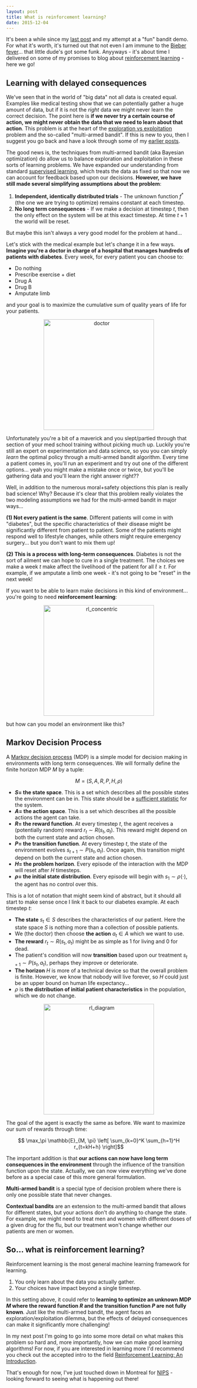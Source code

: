 ```yaml
---
layout: post
title: What is reinforcement learning?
date: 2015-12-04
---
```


It's been a while since my [last post](http://iosband.github.io/2015/07/28/Beat-the-bandit.html) and my attempt at a "fun" bandit demo.
For what it's worth, it's turned out that not even I am immune to the [Bieber fever](https://www.youtube.com/watch?v=fRh_vgS2dFE)... that little dude's got some funk.
Anyyways - it's about time I delivered on some of my promises to blog about [reinforcement learning](https://en.wikipedia.org/wiki/Reinforcement_learning) - here we go!

## Learning with delayed consequences

We've seen that in the world of "big data" not all data is created equal.
Examples like medical testing show that we can potentially gather a huge amount of data, but if it is not the *right* data we might never learn the correct decision.
The point here is **if we never try a certain course of action, we might never obtain the data that we need to learn about that action**.
This problem is at the heart of the [exploration vs exploitation](https://en.wikipedia.org/wiki/Multi-armed_bandit) problem and the so-called "multi-armed bandit".
If this is new to you, then I suggest you go back and have a look through some of my [earlier posts](http://iosband.github.io/2015/07/19/Efficient-experimentation-and-multi-armed-bandits.html).


The good news is, the techniques from multi-armed bandit (aka Bayesian optimization) do allow us to balance exploration and exploitation in these sorts of learning problems.
We have expanded our understanding from standard [supervised learning](https://en.wikipedia.org/wiki/Supervised_learning), which treats the data as fixed so that now we can account for feedback based upon our decisions.
**However, we have still made several simplifying assumptions about the problem**:

1. **Independent, identically distributed trials** - The unknown function $f^*$ (the one we are trying to optimize) remains constant at each timestep.
2. **No long term consequences** - If we make a decision at timestep $t$, then the only effect on the system will be at this exact timestep. At time $t+1$ the world will be reset.

But maybe this isn't always a very good model for the problem at hand...

Let's stick with the medical example but let's change it in a few ways.
**Imagine you're a doctor in charge of a hospital that manages hundreds of patients with diabetes**.
Every week, for every patient you can choose to:

- Do nothing
- Prescribe exercise + diet
- Drug A
- Drug B
- Amputate limb

and your goal is to maximize the cumulative sum of quality years of life for your patients.

<center>
<div>
 <img src="http://fewfice.com/dcim/llp/14/4101004-doctor.jpg" alt="doctor" style="height:300px">
</div>
</center>


Unfortunately you're a bit of a maverick and you slept/partied through that section of your med school training without picking much up.
Luckily you're still an expert on experimentation and data science, so you you can simply *learn* the optimal policy through a multi-armed bandit algorithm.
Every time a patient comes in, you'll run an experiment and try out one of the different options... yeah you might make a mistake once or twice, but you'll be gathering data and you'll learn the right answer right??


Well, in addition to the numerous moral+safety objections this plan is really bad science!
Why?
Because it's clear that this problem really violates the two modeling assumptions we had for the multi-armed bandit in major ways...


**(1) Not every patient is the same**.
Different patients will come in with "diabetes", but the specific characteristics of their disease might be significantly different from patient to patient.
Some of the patients might respond well to lifestyle changes, while others might require emergency surgery... but you don't want to mix them up!

**(2) This is a process with long-term consequences**.
Diabetes is not the sort of ailment we can hope to cure in a single treatment.
The choices we make a week $t$ make affect the livelihood of the patient for all $\tilde{t} \ge t$.
For example, if we amputate a limb one week - it's not going to be "reset" in the next week!

If you want to be able to learn make decisions in this kind of environment... you're going to need **reinforcement learning**:

<center>
<div>
 <img src="http://i.imgur.com/9lxWEIl.png" alt="rl_concentric" style="height:300px">
</div>
</center>

but how can you model an environment like this?

## Markov Decision Process

A [Markov decision process](https://en.wikipedia.org/wiki/Markov_decision_process) (MDP) is a simple model for decision making in environments with long term consequences.
We will formally define the finite horizon MDP $M$ by a tuple:

$$ M = (S, A, R, P, H, \rho) $$

- **$S=$ the state space**. This is a set which describes all the possible states the environment can be in. This state should be a [sufficient statistic](https://en.wikipedia.org/wiki/Sufficient_statistic) for the system.
- **$A=$ the action space**. This is a set which describes all the possible actions the agent can take.
- **$R=$ the reward function**. At every timestep $t$, the agent receives a (potentially random) reward $r_t \sim R(s_t, a_t)$. This reward might depend on both the current state and action chosen.
- **$P=$ the transition function**. At every timestep $t$, the state of the environment evolves $s_{t+1} \sim P(s_t, a_t)$. Once again, this transition might depend on both the current state and action chosen.
- **$H=$ the problem horizon**. Every episode of the interaction with the MDP will reset after $H$ timesteps.
- **$\rho=$ the initial state distribution**. Every episode will begin with $s_1 \sim \rho(\cdot)$, the agent has no control over this.


This is a lot of notation that might seem kind of abstract, but it should all start to make sense once I link it back to our diabetes example.
At each timestep $t$:

- **The state** $s_t \in S$ describes the characteristics of our patient.
Here the state space $S$ is nothing more than a collection of possible patients.
- We (the doctor) then choose **the action** $a_t \in A$ which we want to use.
- **The reward** $r_t \sim R(s_t,a_t)$ might be as simple as $1$ for living and $0$ for dead.
- The patient's condition will now **transition** based upon our treatment $s_{t+1} \sim P(s_t, a_t)$, perhaps they improve or deteriorate.
- **The horizon** $H$ is more of a technical device so that the overall problem is finite. However, we know that nobody will live forever, so $H$ could just be an upper bound on human life expectancy...
- $\rho$ is **the distribution of initial patient characteristics** in the population, which we do not change.

<center>
<div>
 <img src="http://i.imgur.com/nNZ6XWH.png?1" alt="rl_diagram" style="height:300px">
</div>
</center>

The goal of the agent is exactly the same as before.
We want to maximize our sum of rewards through time:

$$ \max_\pi \mathbb{E}_{M, \pi} \left[ \sum_{k=0}^K \sum_{h=1}^H r_{t=kH+h} \right]$$

The important addition is that **our actions can now have long term consequences in the environment** through the influence of the transition function upon the state.
Actually, we can now view everything we've done before as a special case of this more general formulation.

**Multi-armed bandit** is a special type of decision problem where there is only one possible state that never changes.

**Contextual bandits** are an extension to the multi-armed bandit that allows for different states, but your actions don't do anything to change the state.
For example, we might need to treat men and women with different doses of a given drug for the flu, but our treatment won't change whether our patients are men or women.


## So... what is reinforcement learning?

Reinforcement learning is the most general machine learning framework for learning.

1. You only learn about the data you actually gather.
2. Your choices have impact beyond a single timestep.

In this setting above, it could refer to **learning to optimize an unknown MDP $M$ where the reward function $R$ and the transition function $P$ are not fully known**.
Just like the multi-armed bandit, the agent faces an exploration/exploitation dilemma, but the effects of delayed consequences can make it significantly more challenging!

In my next post I'm going to go into some more detail on what makes this problem so hard and, more importantly, how we can make good learning algorithms!
For now, if you are interested in learning more I'd recommend you check out the accepted intro to the field [Reinforcement Learning: An Introduction](https://webdocs.cs.ualberta.ca/~sutton/book/the-book.html).

That's enough for now, I've just touched down in Montreal for [NIPS](https://nips.cc/) - looking forward to seeing what is happening out there!
